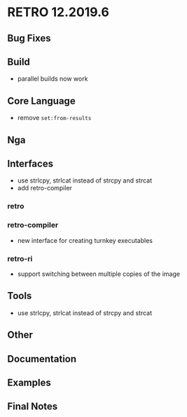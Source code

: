 # RETRO 12.2019.6

## Bug Fixes

## Build

- parallel builds now work

## Core Language

- remove `set:from-results`

## Nga

## Interfaces

- use strlcpy, strlcat instead of strcpy and strcat
- add retro-compiler

### retro

### retro-compiler

- new interface for creating turnkey executables

### retro-ri

- support switching between multiple copies of the image

## Tools

- use strlcpy, strlcat instead of strcpy and strcat

## Other

## Documentation

## Examples

## Final Notes
